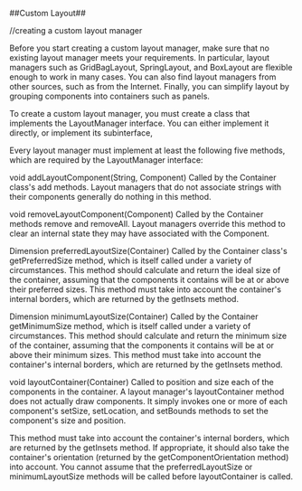 ##Custom Layout##

//creating a custom layout manager

Before you start creating a custom layout manager, make sure that no existing layout manager meets your requirements. In particular, layout managers such as GridBagLayout, SpringLayout, and BoxLayout are flexible enough to work in many cases. You can also find layout managers from other sources, such as from the Internet. Finally, you can simplify layout by grouping components into containers such as panels.

To create a custom layout manager, you must create a class that implements the LayoutManager interface. You can either implement it directly, or implement its subinterface,

Every layout manager must implement at least the following five methods, which are required by the LayoutManager interface:

void addLayoutComponent(String, Component)
Called by the Container class's add methods. Layout managers that do not associate strings with their components generally do nothing in this method.

void removeLayoutComponent(Component)
Called by the Container methods remove and removeAll. Layout managers override this method to clear an internal state they may have associated with the Component.

Dimension preferredLayoutSize(Container)
Called by the Container class's getPreferredSize method, which is itself called under a variety of circumstances. This method should calculate and return the ideal size of the container, assuming that the components it contains will be at or above their preferred sizes. This method must take into account the container's internal borders, which are returned by the getInsets method.

Dimension minimumLayoutSize(Container)
Called by the Container getMinimumSize method, which is itself called under a variety of circumstances. This method should calculate and return the minimum size of the container, assuming that the components it contains will be at or above their minimum sizes. This method must take into account the container's internal borders, which are returned by the getInsets method.

void layoutContainer(Container)
Called to position and size each of the components in the container. A layout manager's layoutContainer method does not actually draw components. It simply invokes one or more of each component's setSize, setLocation, and setBounds methods to set the component's size and position.

This method must take into account the container's internal borders, which are returned by the getInsets method. If appropriate, it should also take the container's orientation (returned by the getComponentOrientation method) into account. You cannot assume that the preferredLayoutSize or minimumLayoutSize methods will be called before layoutContainer is called.
